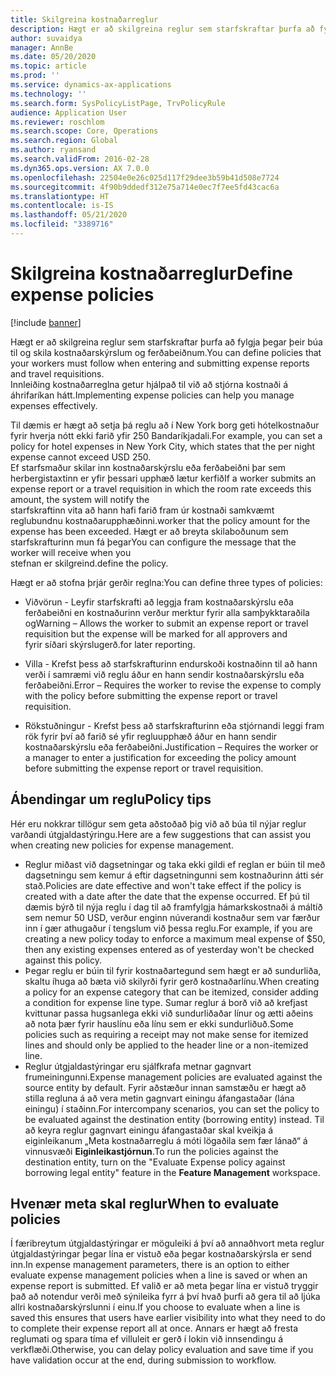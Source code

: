 ```yaml
---
title: Skilgreina kostnaðarreglur
description: Hægt er að skilgreina reglur sem starfskraftar þurfa að fylgja þegar þeir búa til og skila kostnaðarskýrslum og ferðabeiðnum í Microsoft Dynamics 365 Finance.
author: suvaidya
manager: AnnBe
ms.date: 05/20/2020
ms.topic: article
ms.prod: ''
ms.service: dynamics-ax-applications
ms.technology: ''
ms.search.form: SysPolicyListPage, TrvPolicyRule
audience: Application User
ms.reviewer: roschlom
ms.search.scope: Core, Operations
ms.search.region: Global
ms.author: ryansand
ms.search.validFrom: 2016-02-28
ms.dyn365.ops.version: AX 7.0.0
ms.openlocfilehash: 22504e0e26c025d117f29dee3b59b41d508e7724
ms.sourcegitcommit: 4f90b9ddedf312e75a714e0ec7f7ee5fd43cac6a
ms.translationtype: HT
ms.contentlocale: is-IS
ms.lasthandoff: 05/21/2020
ms.locfileid: "3389716"
---
```

# <a name="define-expense-policies"></a><span data-ttu-id="9269c-103">Skilgreina kostnaðarreglur</span><span class="sxs-lookup"><span data-stu-id="9269c-103">Define expense policies</span></span>

[!include [banner](../includes/banner.md)]

<span data-ttu-id="9269c-104">Hægt er að skilgreina reglur sem starfskraftar þurfa að fylgja þegar þeir búa til og skila kostnaðarskýrslum og ferðabeiðnum.</span><span class="sxs-lookup"><span data-stu-id="9269c-104">You can define policies that your workers must follow when entering and submitting expense reports and travel requisitions.</span></span>         
<span data-ttu-id="9269c-105">Innleiðing kostnaðarreglna getur hjálpað til við að stjórna kostnaði á áhrifaríkan hátt.</span><span class="sxs-lookup"><span data-stu-id="9269c-105">Implementing expense policies can help you manage expenses effectively.</span></span>         

<span data-ttu-id="9269c-106">Til dæmis er hægt að setja þá reglu að í New York borg geti hótelkostnaður fyrir hverja nótt ekki farið yfir 250 Bandaríkjadali.</span><span class="sxs-lookup"><span data-stu-id="9269c-106">For example, you can set a policy for hotel expenses in New York City, which states that the per night expense cannot exceed USD 250.</span></span>       
<span data-ttu-id="9269c-107">Ef starfsmaður skilar inn kostnaðarskýrslu eða ferðabeiðni þar sem herbergistaxtinn er yfir þessari upphæð lætur kerfið</span><span class="sxs-lookup"><span data-stu-id="9269c-107">If a worker submits an expense report or a travel requisition in which the room rate exceeds this amount, the system will notify the</span></span>        
<span data-ttu-id="9269c-108">starfskraftinn vita að hann hafi farið fram úr kostnaði samkvæmt reglubundnu kostnaðarupphæðinni.</span><span class="sxs-lookup"><span data-stu-id="9269c-108">worker that the policy amount for the expense has been exceeded.</span></span> <span data-ttu-id="9269c-109">Hægt er að breyta skilaboðunum sem starfskrafturinn mun fá þegar</span><span class="sxs-lookup"><span data-stu-id="9269c-109">You can configure the message that the worker will receive when you</span></span>        
<span data-ttu-id="9269c-110">stefnan er skilgreind.</span><span class="sxs-lookup"><span data-stu-id="9269c-110">define the policy.</span></span>      
        
<span data-ttu-id="9269c-111">Hægt er að stofna þrjár gerðir reglna:</span><span class="sxs-lookup"><span data-stu-id="9269c-111">You can define three types of policies:</span></span>         
        
- <span data-ttu-id="9269c-112">Viðvörun - Leyfir starfskrafti að leggja fram kostnaðarskýrslu eða ferðabeiðni en kostnaðurinn verður merktur fyrir alla samþykktaraðila og</span><span class="sxs-lookup"><span data-stu-id="9269c-112">Warning – Allows the worker to submit an expense report or travel requisition but the expense will be marked for all approvers and</span></span>        
  <span data-ttu-id="9269c-113">fyrir síðari skýrslugerð.</span><span class="sxs-lookup"><span data-stu-id="9269c-113">for later reporting.</span></span>        

- <span data-ttu-id="9269c-114">Villa - Krefst þess að starfskrafturinn endurskoði kostnaðinn til að hann verði í samræmi við reglu áður en hann sendir kostnaðarskýrslu eða ferðabeiðni.</span><span class="sxs-lookup"><span data-stu-id="9269c-114">Error – Requires the worker to revise the expense to comply with the policy before submitting the expense report or travel requisition.</span></span>       
 
 - <span data-ttu-id="9269c-115">Rökstuðningur - Krefst þess að starfskrafturinn eða stjórnandi leggi fram rök fyrir því að farið sé yfir regluupphæð áður en hann sendir kostnaðarskýrslu eða ferðabeiðni.</span><span class="sxs-lookup"><span data-stu-id="9269c-115">Justification – Requires the worker or a manager to enter a justification for exceeding the policy amount before submitting the expense report or travel requisition.</span></span>        

## <a name="policy-tips"></a><span data-ttu-id="9269c-116">Ábendingar um reglu</span><span class="sxs-lookup"><span data-stu-id="9269c-116">Policy tips</span></span>
<span data-ttu-id="9269c-117">Hér eru nokkrar tillögur sem geta aðstoðað þig við að búa til nýjar reglur varðandi útgjaldastýringu.</span><span class="sxs-lookup"><span data-stu-id="9269c-117">Here are a few suggestions that can assist you when creating new policies for expense management.</span></span> 
* <span data-ttu-id="9269c-118">Reglur miðast við dagsetningar og taka ekki gildi ef reglan er búin til með dagsetningu sem kemur á eftir dagsetningunni sem kostnaðurinn átti sér stað.</span><span class="sxs-lookup"><span data-stu-id="9269c-118">Policies are date effective and won't take effect if the policy is created with a date after the date that the expense occurred.</span></span> <span data-ttu-id="9269c-119">Ef þú til dæmis býrð til nýja reglu í dag til að framfylgja hámarkskostnaði á máltíð sem nemur 50 USD, verður enginn núverandi kostnaður sem var færður inn í gær athugaður í tengslum við þessa reglu.</span><span class="sxs-lookup"><span data-stu-id="9269c-119">For example, if you are creating a new policy today to enforce a maximum meal expense of $50, then any existing expenses entered as of yesterday won't be checked against this policy.</span></span>
* <span data-ttu-id="9269c-120">Þegar reglu er búin til fyrir kostnaðartegund sem hægt er að sundurliða, skaltu íhuga að bæta við skilyrði fyrir gerð kostnaðarlínu.</span><span class="sxs-lookup"><span data-stu-id="9269c-120">When creating a policy for an expense category that can be itemized, consider adding a condition for expense line type.</span></span> <span data-ttu-id="9269c-121">Sumar reglur á borð við að krefjast kvittunar passa hugsanlega ekki við sundurliðaðar línur og ætti aðeins að nota þær fyrir hauslínu eða línu sem er ekki sundurliðuð.</span><span class="sxs-lookup"><span data-stu-id="9269c-121">Some policies such as requiring a receipt may not make sense for itemized lines and should only be applied to the header line or a non-itemized line.</span></span> 
* <span data-ttu-id="9269c-122">Reglur útgjaldastýringar eru sjálfkrafa metnar gagnvart frumeiningunni.</span><span class="sxs-lookup"><span data-stu-id="9269c-122">Expense management policies are evaluated against the source entity by default.</span></span> <span data-ttu-id="9269c-123">Fyrir aðstæður innan samstæðu er hægt að stilla regluna á að vera metin gagnvart einingu áfangastaðar (lána einingu) í staðinn.</span><span class="sxs-lookup"><span data-stu-id="9269c-123">For intercompany scenarios, you can set the policy to be evaluated against the destination entity (borrowing entity) instead.</span></span> <span data-ttu-id="9269c-124">Til að keyra reglur gagnvart einingu áfangastaðar skal kveikja á eiginleikanum „Meta kostnaðarreglu á móti lögaðila sem fær lánað“ á vinnusvæði **Eiginleikastjórnun**.</span><span class="sxs-lookup"><span data-stu-id="9269c-124">To run the policies against the destination entity, turn on the "Evaluate Expense policy against borrowing legal entity" feature in the **Feature Management** workspace.</span></span>

## <a name="when-to-evaluate-policies"></a><span data-ttu-id="9269c-125">Hvenær meta skal reglur</span><span class="sxs-lookup"><span data-stu-id="9269c-125">When to evaluate policies</span></span>

<span data-ttu-id="9269c-126">Í færibreytum útgjaldastýringar er möguleiki á því að annaðhvort meta reglur útgjaldastýringar þegar lína er vistuð eða þegar kostnaðarskýrsla er send inn.</span><span class="sxs-lookup"><span data-stu-id="9269c-126">In expense management parameters, there is an option to either evaluate expense management policies when a line is saved or when an expense report is submitted.</span></span> <span data-ttu-id="9269c-127">Ef valið er að meta þegar lína er vistuð tryggir það að notendur verði með sýnileika fyrr á því hvað þurfi að gera til að ljúka allri kostnaðarskýrslunni í einu.</span><span class="sxs-lookup"><span data-stu-id="9269c-127">If you choose to evaluate when a line is saved this ensures that users have earlier visibility into what they need to do to complete their expense report all at once.</span></span> <span data-ttu-id="9269c-128">Annars er hægt að fresta reglumati og spara tíma ef villuleit er gerð í lokin við innsendingu á verkflæði.</span><span class="sxs-lookup"><span data-stu-id="9269c-128">Otherwise, you can delay policy evaluation and save time if you have validation occur at the end, during submission to workflow.</span></span>

